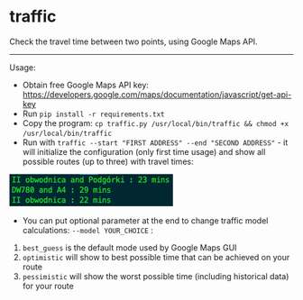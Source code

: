# traffic
Check the travel time between two points, using Google Maps API.

---
Usage:

* Obtain free Google Maps API key: https://developers.google.com/maps/documentation/javascript/get-api-key
* Run ```pip install -r requirements.txt```
* Copy the program: ```cp traffic.py /usr/local/bin/traffic && chmod +x /usr/local/bin/traffic```
* Run with ```traffic --start "FIRST ADDRESS" --end "SECOND ADDRESS"``` - it will initialize the configuration (only first time usage) and show all possible routes (up to three) with travel times:

![Usage example](/screenshots/screenshot1.png?raw=true)

* You can put optional parameter at the end to change traffic model calculations: ```--model YOUR_CHOICE``` :
1. ```best_guess``` is the default mode used by Google Maps GUI
2. ```optimistic``` will show to best possible time that can be achieved on your route
3. ```pessimistic``` will show the worst possible time (including historical data) for your route
